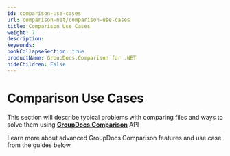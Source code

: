 ```yaml
---
id: comparison-use-cases
url: comparison-net/comparison-use-cases
title: Comparison Use Cases
weight: 7
description: 
keywords: 
bookCollapseSection: true
productName: GroupDocs.Comparison for .NET
hideChildren: False
---
```

# Comparison Use Cases

This section will describe typical problems with comparing files and ways to solve them using **[GroupDocs.Comparison](https://products.groupdocs.com/comparison/net)** API

  

Learn more about advanced GroupDocs.Comparison features and use case from the guides below.
